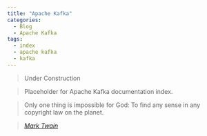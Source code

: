 ```yaml
---
title: "Apache Kafka"
categories:
  - Blog
  - Apache Kafka
tags:
  - index
  - apache kafka
  - kafka
---
```

> Under Construction

> Placeholder for Apache Kafka documentation index.

> Only one thing is impossible for God: To find any sense in any copyright law on the planet.
  
> <cite><a href="http://www.brainyquote.com/quotes/quotes/m/marktwain163473.html">Mark Twain</a></cite>